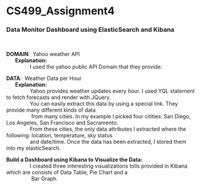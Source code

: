 # CS499_Assignment4

<h3>Data Monitor Dashboard using ElasticSearch and Kibana</h3><br>

<b>DOMAIN</b>: &nbsp;Yahoo weather API<br>
&nbsp;&nbsp;&nbsp;&nbsp;&nbsp;&nbsp;<b>Explanation:</b><br>
&nbsp;&nbsp;&nbsp;&nbsp;&nbsp;&nbsp;&nbsp;&nbsp;&nbsp;&nbsp;&nbsp;&nbsp;&nbsp;&nbsp;&nbsp;&nbsp;I used the yahoo public API Domain that they provide.<br>

<b>DATA</b>: &nbsp;Weather Data per Hour<br>
&nbsp;&nbsp;&nbsp;&nbsp;&nbsp;&nbsp;<b>Explanation:</b><br>
&nbsp;&nbsp;&nbsp;&nbsp;&nbsp;&nbsp;&nbsp;&nbsp;&nbsp;&nbsp;&nbsp;&nbsp;&nbsp;&nbsp;&nbsp;&nbsp;Yahoo provides weather updates every hour. I used YQL statement to fetch forecasts and render with JQuery.<br>
&nbsp;&nbsp;&nbsp;&nbsp;&nbsp;&nbsp;&nbsp;&nbsp;&nbsp;&nbsp;&nbsp;&nbsp;&nbsp;&nbsp;&nbsp;&nbsp;You can easily extract this data by using a special link. They provide many different kinds of data <br>
&nbsp;&nbsp;&nbsp;&nbsp;&nbsp;&nbsp;&nbsp;&nbsp;&nbsp;&nbsp;&nbsp;&nbsp;&nbsp;&nbsp;&nbsp;&nbsp;
from many cities. In my example I picked four citities: San Diego, Los Angeles, San Francisco and Sacramento. <br>
&nbsp;&nbsp;&nbsp;&nbsp;&nbsp;&nbsp;&nbsp;&nbsp;&nbsp;&nbsp;&nbsp;&nbsp;&nbsp;&nbsp;&nbsp;&nbsp;From these cities, the only data attributes I extracted where the following: location, temperature, sky status <br>
&nbsp;&nbsp;&nbsp;&nbsp;&nbsp;&nbsp;&nbsp;&nbsp;&nbsp;&nbsp;&nbsp;&nbsp;&nbsp;&nbsp;&nbsp;&nbsp;and date/time. Once the data has been extracted, I stored them into my elasticSearch.<br>

<b>Build a Dashboard using Kibana to Visualize the Data:</b><br>
&nbsp;&nbsp;&nbsp;&nbsp;&nbsp;&nbsp;&nbsp;&nbsp;&nbsp;&nbsp;&nbsp;&nbsp;&nbsp;&nbsp;&nbsp;&nbsp;I created three interesting visualizations tolls provided in Kibana which are consists of Data Table, Pie Chart and a <br>
&nbsp;&nbsp;&nbsp;&nbsp;&nbsp;&nbsp;&nbsp;&nbsp;&nbsp;&nbsp;&nbsp;&nbsp;&nbsp;&nbsp;&nbsp;&nbsp; Bar Graph. 



